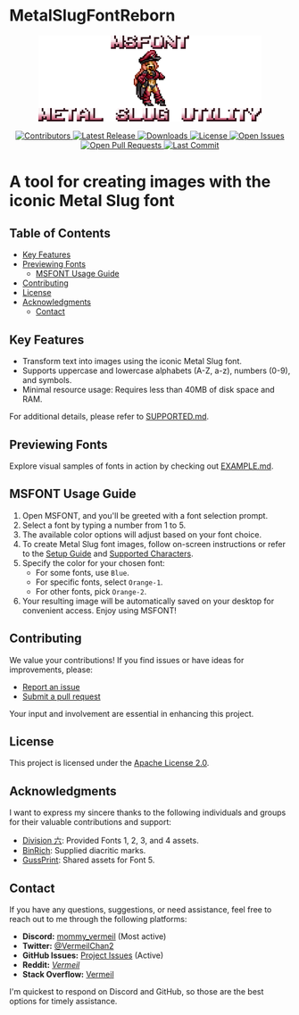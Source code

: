 # MetalSlugFontReborn

<p align="center">
  <a href="https://github.com/VermeilChan/MetalSlugFontReborn">
    <img src="Assets/Markdown/Readme/Metal-Slug-Font-Reborn-Banner.png" width="400" alt="MSFONT logo">
  </a>
</p>

<p align="center">
  <a href="https://github.com/VermeilChan/MetalSlugFontReborn/graphs/contributors">
    <img alt="Contributors" src="https://img.shields.io/github/contributors/VermeilChan/MetalSlugFontReborn.svg?color=blue" />
  </a>
  <a href="https://github.com/VermeilChan/MetalSlugFontReborn/releases">
    <img alt="Latest Release" src="https://img.shields.io/github/release/VermeilChan/MetalSlugFontReborn.svg?color=green" />
  </a>
  <a href="https://github.com/VermeilChan/MetalSlugFontReborn/releases">
    <img alt="Downloads" src="https://img.shields.io/github/downloads/VermeilChan/MetalSlugFontReborn/total.svg?color=orange" />
  </a>
  <a href="https://github.com/VermeilChan/MetalSlugFontReborn/blob/Development/LICENSE">
    <img alt="License" src="https://img.shields.io/github/license/VermeilChan/MetalSlugFontReborn.svg?color=purple" />
  </a>
  <a href="https://github.com/VermeilChan/MetalSlugFontReborn/issues">
    <img alt="Open Issues" src="https://img.shields.io/github/issues/VermeilChan/MetalSlugFontReborn.svg?color=red" />
  </a>
  <a href="https://github.com/VermeilChan/MetalSlugFontReborn/pulls">
    <img alt="Open Pull Requests" src="https://img.shields.io/github/issues-pr/VermeilChan/MetalSlugFontReborn.svg?color=yellow" />
  </a>
  <a href="https://github.com/VermeilChan/MetalSlugFontReborn/commits/Development">
    <img alt="Last Commit" src="https://img.shields.io/github/last-commit/VermeilChan/MetalSlugFontReborn.svg?color=green" />
  </a>
</p>

# A tool for creating images with the iconic Metal Slug font

## Table of Contents

- [Key Features](#key-features)
- [Previewing Fonts](#previewing-fonts)
  - [MSFONT Usage Guide](#msfont-usage-guide)
- [Contributing](#contributing)
- [License](#license)
- [Acknowledgments](#acknowledgments)
  - [Contact](#contact)

## Key Features

- Transform text into images using the iconic Metal Slug font.
- Supports uppercase and lowercase alphabets (A-Z, a-z), numbers (0-9), and symbols.
- Minimal resource usage: Requires less than 40MB of disk space and RAM.

For additional details, please refer to [SUPPORTED.md](Documentation/SUPPORTED.md).

## Previewing Fonts

Explore visual samples of fonts in action by checking out [EXAMPLE.md](EXAMPLE.md).

## MSFONT Usage Guide

1. Open MSFONT, and you'll be greeted with a font selection prompt.
2. Select a font by typing a number from 1 to 5.
3. The available color options will adjust based on your font choice.
4. To create Metal Slug font images, follow on-screen instructions or refer to the [Setup Guide](GUIDE.md) and [Supported Characters](Documentation/SUPPORTED.md).
5. Specify the color for your chosen font:
   - For some fonts, use `Blue`.
   - For specific fonts, select `Orange-1`.
   - For other fonts, pick `Orange-2`.
6. Your resulting image will be automatically saved on your desktop for convenient access. Enjoy using MSFONT!

## Contributing

We value your contributions! If you find issues or have ideas for improvements, please:

- [Report an issue](https://github.com/VermeilChan/MetalSlugFontReborn/issues)
- [Submit a pull request](https://github.com/VermeilChan/MetalSlugFontReborn/pulls)

Your input and involvement are essential in enhancing this project.

## License

This project is licensed under the [Apache License 2.0](LICENSE).

## Acknowledgments

I want to express my sincere thanks to the following individuals and groups for their valuable contributions and support:

- [Division 六](https://6th-divisions-den.com/): Provided Fonts 1, 2, 3, and 4 assets.
- [BinRich](https://discord.com/users/477459550904254464/): Supplied diacritic marks.
- [GussPrint](https://www.spriters-resource.com/submitter/Gussprint/): Shared assets for Font 5.

## Contact

If you have any questions, suggestions, or need assistance, feel free to reach out to me through the following platforms:

- **Discord:** [mommy_vermeil](https://discord.com/users/857841811736100925) (Most active)
- **Twitter:** [@VermeilChan2](https://twitter.com/VermeilChan2)
- **GitHub Issues:** [Project Issues](https://github.com/VermeilChan/MetalSlugFontReborn/issues) (Active)
- **Reddit:** [_Vermeil_](https://www.reddit.com/user/_Vermeil_)
- **Stack Overflow:** [Vermeil](https://stackoverflow.com/users/20787000/vermeil)

I'm quickest to respond on Discord and GitHub, so those are the best options for timely assistance.
